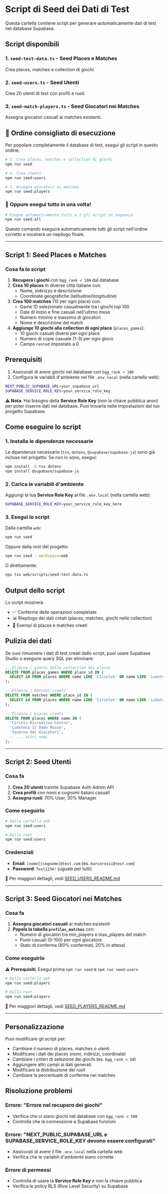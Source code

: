 # Script di Seed dei Dati di Test

Questa cartella contiene script per generare automaticamente dati di test nel database Supabase.

## Script disponibili

### 1. `seed-test-data.ts` - Seed Places e Matches

Crea places, matches e collection di giochi.

### 2. `seed-users.ts` - Seed Utenti

Crea 20 utenti di test con profili e ruoli.

### 3. `seed-match-players.ts` - Seed Giocatori nei Matches

Assegna giocatori casuali ai matches esistenti.

## 🚀 Ordine consigliato di esecuzione

Per popolare completamente il database di test, esegui gli script in questo ordine:

```bash
# 1. Crea places, matches e collection di giochi
npm run seed

# 2. Crea utenti
npm run seed:users

# 3. Assegna giocatori ai matches
npm run seed:players
```

### 🎯 Oppure esegui tutto in una volta!

```bash
# Esegue automaticamente tutti e 3 gli script in sequenza
npm run seed:all
```

Questo comando eseguirà automaticamente tutti gli script nell'ordine corretto e mostrerà un riepilogo finale.

---

## Script 1: Seed Places e Matches

### Cosa fa lo script

1. **Recupera i giochi** con `bgg_rank < 100` dal database
2. **Crea 10 places** in diverse città italiane con:
   - Nome, indirizzo e descrizione
   - Coordinate geografiche (latitudine/longitudine)
3. **Crea 100 matches** (10 per ogni place) con:
   - Game ID selezionato casualmente tra i giochi top 100
   - Date di inizio e fine casuali nell'ultimo mese
   - Numero minimo e massimo di giocatori
   - Nome e descrizione del match
4. **Aggiunge 10 giochi alla collection di ogni place** (`places_games`):
   - 10 giochi casuali diversi per ogni place
   - Numero di copie casuale (1-3) per ogni gioco
   - Campo `rented` impostato a 0

## Prerequisiti

1. Assicurati di avere giochi nel database con `bgg_rank < 100`
2. Configura le variabili d'ambiente nel file `.env.local` (nella cartella web):

```bash
NEXT_PUBLIC_SUPABASE_URL=your_supabase_url
SUPABASE_SERVICE_ROLE_KEY=your_service_role_key
```

⚠️ **Nota**: Hai bisogno della **Service Role Key** (non la chiave pubblica anon) per poter inserire dati nel database. Puoi trovarla nelle impostazioni del tuo progetto Supabase.

## Come eseguire lo script

### 1. Installa le dipendenze necessarie

Le dipendenze necessarie (`tsx`, `dotenv`, `@supabase/supabase-js`) sono già incluse nel progetto. Se non lo sono, esegui:

```bash
npm install -D tsx dotenv
npm install @supabase/supabase-js
```

### 2. Carica le variabili d'ambiente

Aggiungi la tua **Service Role Key** al file `.env.local` (nella cartella web):

```bash
SUPABASE_SERVICE_ROLE_KEY=your_service_role_key_here
```

### 3. Esegui lo script

Dalla cartella `web`:

```bash
npm run seed
```

Oppure dalla root del progetto:

```bash
npm run seed --workspace=web
```

O direttamente:

```bash
npx tsx web/scripts/seed-test-data.ts
```

## Output dello script

Lo script mostrerà:

- ✅ Conferme delle operazioni completate
- 📊 Riepilogo dei dati creati (places, matches, giochi nelle collection)
- 📝 Esempi di places e matches creati

## Pulizia dei dati

Se vuoi rimuovere i dati di test creati dallo script, puoi usare Supabase Studio o eseguire query SQL per eliminare:

```sql
-- Elimina i giochi dalle collection dei places
DELETE FROM places_games WHERE place_id IN (
  SELECT id FROM places WHERE name LIKE 'Circolo%' OR name LIKE 'Ludoteca%'
);

-- Elimina i matches creati
DELETE FROM matches WHERE place_id IN (
  SELECT id FROM places WHERE name LIKE 'Circolo%' OR name LIKE 'Ludoteca%'
);

-- Elimina i places creati
DELETE FROM places WHERE name IN (
  'Circolo Ricreativo Centro',
  'Ludoteca Il Dado Rosso',
  'Taverna dei Giocatori',
  -- ... altri nomi
);
```

---

## Script 2: Seed Utenti

### Cosa fa

1. **Crea 20 utenti** tramite Supabase Auth Admin API
2. **Crea profili** con nomi e cognomi italiani casuali
3. **Assegna ruoli**: 70% User, 30% Manager

### Come eseguirlo

```bash
# Dalla cartella web
npm run seed:users

# Dalla root
npm run seed:users
```

### Credenziali

- **Email**: `[nome][cognome]@test.com` (es. `marcorossi@test.com`)
- **Password**: `Test1234!` (uguale per tutti)

📖 Per maggiori dettagli, vedi [SEED_USERS_README.md](./SEED_USERS_README.md)

---

## Script 3: Seed Giocatori nei Matches

### Cosa fa

1. **Assegna giocatori casuali** ai matches esistenti
2. **Popola la tabella `profiles_matches`** con:
   - Numero di giocatori tra min_players e max_players del match
   - Punti casuali (0-100) per ogni giocatore
   - Stato di conferma (80% confermati, 20% in attesa)

### Come eseguirlo

⚠️ **Prerequisiti**: Esegui prima `npm run seed` e `npm run seed:users`

```bash
# Dalla cartella web
npm run seed:players

# Dalla root
npm run seed:players
```

📖 Per maggiori dettagli, vedi [SEED_PLAYERS_README.md](./SEED_PLAYERS_README.md)

---

## Personalizzazione

Puoi modificare gli script per:

- Cambiare il numero di places, matches o utenti
- Modificare i dati dei places (nomi, indirizzi, coordinate)
- Cambiare i criteri di selezione dei giochi (es. `bgg_rank < 50`)
- Aggiungere altri campi ai dati generati
- Modificare la distribuzione dei ruoli
- Cambiare la percentuale di conferme nei matches

## Risoluzione problemi

### Errore: "Errore nel recupero dei giochi"

- Verifica che ci siano giochi nel database con `bgg_rank < 100`
- Controlla che la connessione a Supabase funzioni

### Errore: "NEXT_PUBLIC_SUPABASE_URL e SUPABASE_SERVICE_ROLE_KEY devono essere configurati"

- Assicurati di avere il file `.env.local` nella cartella web
- Verifica che le variabili d'ambiente siano corrette

### Errore di permessi

- Controlla di usare la **Service Role Key** e non la chiave pubblica
- Verifica le policy RLS (Row Level Security) su Supabase
